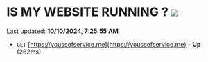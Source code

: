 # IS MY WEBSITE RUNNING ? [![](https://img.shields.io/static/v1?label=Sponsor&message=%E2%9D%A4&logo=GitHub&color=%23fe8e86)](https://github.com/sponsors/Youssef-Lehmam)

Last updated: **10/10/2024, 7:25:55 AM**

- `GET` [https://youssefservice.me](https://youssefservice.me) - **Up** (262ms)
